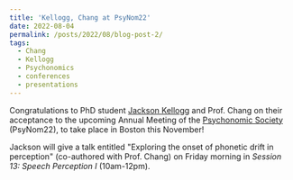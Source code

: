 ```yaml
---
title: 'Kellogg, Chang at PsyNom22'
date: 2022-08-04
permalink: /posts/2022/08/blog-post-2/
tags:
  - Chang
  - Kellogg
  - Psychonomics
  - conferences
  - presentations
---
```


Congratulations to PhD student <a href="https://kellogglinguistics.wixsite.com/ling" target="_blank" rel="noopener noreferrer">Jackson Kellogg</a> and Prof. Chang on their acceptance to the upcoming Annual Meeting of the <a href="https://www.psychonomic.org/" target="_blank">Psychonomic Society</a> (PsyNom22), to take place in Boston this November!

Jackson will give a talk entitled "Exploring the onset of phonetic drift in perception" (co-authored with Prof. Chang) on Friday morning in <em>Session 13: Speech Perception I</em> (10am-12pm).
